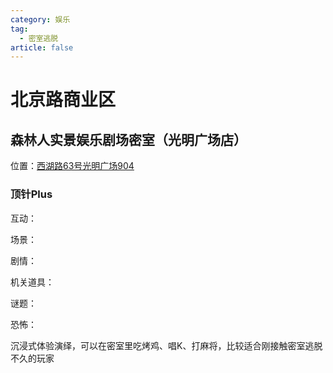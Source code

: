 ```yaml
---
category: 娱乐
tag:
  - 密室逃脱
article: false
---
```


# 北京路商业区

## 森林人实景娱乐剧场密室（光明广场店）

<span class="icon iconfont icon-locate"></span> 位置：<a href="https://ditu.amap.com/place/B0IGSR3UQF" target="_blank">西湖路63号光明广场904</a>

### 顶针Plus

<div><p>互动：<el-rate model-value="4" disabled /></p></div>

<div><p>场景：<el-rate model-value="3" disabled /></p></div>

<div><p>剧情：<el-rate model-value="2" disabled /></p></div>

<div><p>机关道具：<el-rate model-value="0" disabled /></p></div>

<div><p>谜题：<el-rate model-value="0" disabled /></p></div>

<div><p>恐怖：<el-rate model-value="0" disabled /></p></div>

沉浸式体验演绎，可以在密室里吃烤鸡、唱K、打麻将，比较适合刚接触密室逃脱不久的玩家